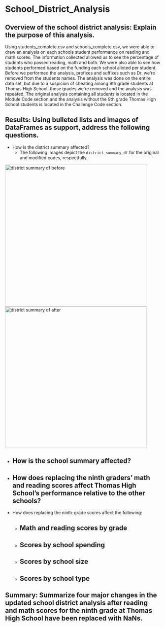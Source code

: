 # School_District_Analysis

## Overview of the school district analysis: Explain the purpose of this analysis.
Using students_complete.csv and schools_complete.csv, we were able to draw an analysis on each schools student performance on reading and math scores. The information collected allowed us to see the percentage of students who passed reading, math and both. We were also able to see how students performed based on the funding each school alloted per student. Before we performed the analysis, prefixes and suffixes such as Dr. we're removed from the students names. The analysis was done on the entire data set, but due to a suspicion of cheating among 9th grade students at Thomas High School, these grades we're removed and the analysis was repeated. The original analysis containing all students is located in the Module Code section and the analysis without the 9th grade Thomas High School students is located in the Challenge Code section.

## Results: Using bulleted lists and images of DataFrames as support, address the following questions.

- How is the district summary affected?
  - The following images depict the `district_summary_df` for the original and modified codes, respectfully.

<img width="461" alt="district summary df before" src="https://user-images.githubusercontent.com/78509850/114321973-9cd5d080-9ad2-11eb-91c6-ba5c943560c0.png">
<img width="459" alt="district summary df after" src="https://user-images.githubusercontent.com/78509850/114321975-a0695780-9ad2-11eb-89c5-fb3ede363325.png">


- How is the school summary affected?
  - 
  
- How does replacing the ninth graders’ math and reading scores affect Thomas High School’s performance relative to the other schools?
  - 
  
- How does replacing the ninth-grade scores affect the following:
  - Math and reading scores by grade
    - 
  
  - Scores by school spending
    - 
  
  - Scores by school size
    - 
  
  - Scores by school type
    - 
  
## Summary: Summarize four major changes in the updated school district analysis after reading and math scores for the ninth grade at Thomas High School have been replaced with NaNs.
